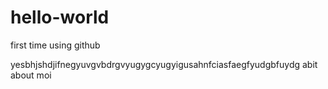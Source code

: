 # hello-world
first time using github


yesbhjshdjifnegyuvgvbdrgvyugygcyugyigusahnfciasfaegfyudgbfuydg abit about moi
